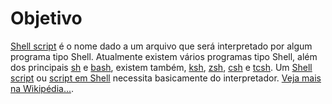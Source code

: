 <div class="header" id="myHeader">
  <div class="navbar" w3-include-html="/menu.inc"> </div>
</div>
<div class="title"><script> document.write(document.title);</script></div>  
<main>
<!-- markdownlint-disable-next-line -->
<span id="topo"><span>

# Objetivo

[Shell script](https://mange.ifrn.edu.br/shell-script-wikipedia/#shell-script) é o nome dado a um arquivo que será interpretado por algum programa tipo Shell. Atualmente existem vários programas tipo Shell, além dos principais [sh](https://linux.die.net/man/1/sh) e [bash](https://linux.die.net/man/1/bash), existem também, [ksh](https://linux.die.net/man/1/ksh), [zsh](https://linux.die.net/man/1/zsh), [csh](https://linux.die.net/man/1/csh) e [tcsh](https://linux.die.net/man/1/tcsh).
Um [Shell script](https://mange.ifrn.edu.br/shell-script-wikipedia/#shell-script) ou [script em Shell](https://mange.ifrn.edu.br/shell-script-wikipedia/#shell-script) necessita basicamente do interpretador. [Veja mais na Wikipédia...](https://pt.wikipedia.org/wiki/Shell_script).

</main>

<!-- markdownlint-disable-next-line -->
<script>  includeHTML(); FixHeader(window,"myHeader"); </script>
